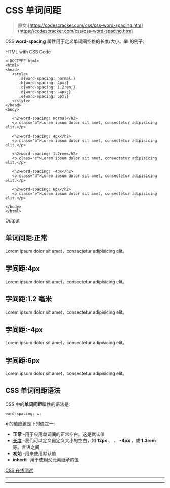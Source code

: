 # CSS 单词间距

> 原文:[https://codescracker.com/css/css-word-spacing.htm](https://codescracker.com/css/css-word-spacing.htm)

CSS **word-spacing** 属性用于定义单词间空格的长度/大小。举 的例子:

HTML with CSS Code

```
<!DOCTYPE html>
<html>
<head>
   <style>
      .a{word-spacing: normal;}
      .b{word-spacing: 4px;}
      .c{word-spacing: 1.2rem;}
      .d{word-spacing: -4px;}
      .e{word-spacing: 6px;}
   </style>
</head>
<body>

   <h2>word-spacing: normal</h2>
   <p class="a">Lorem ipsum dolor sit amet, consectetur adipisicing elit.</p>

   <h2>word-spacing: 4px</h2>
   <p class="b">Lorem ipsum dolor sit amet, consectetur adipisicing elit.</p>

   <h2>word-spacing: 1.2rem</h2>
   <p class="c">Lorem ipsum dolor sit amet, consectetur adipisicing elit.</p>

   <h2>word-spacing: -4px</h2>
   <p class="d">Lorem ipsum dolor sit amet, consectetur adipisicing elit.</p>

   <h2>word-spacing: 6px</h2>
   <p class="e">Lorem ipsum dolor sit amet, consectetur adipisicing elit.</p>

</body>
</html>
```

Output

## 单词间距:正常

Lorem ipsum dolor sit amet，consectetur adipisicing elit。

## 字间距:4px

Lorem ipsum dolor sit amet，consectetur adipisicing elit。

## 字间距:1.2 毫米

Lorem ipsum dolor sit amet，consectetur adipisicing elit。

## 字间距:-4px

Lorem ipsum dolor sit amet，consectetur adipisicing elit。

## 字间距:6px

Lorem ipsum dolor sit amet，consectetur adipisicing elit。

## CSS 单词间距语法

CSS 中的**单词间距**属性的语法是:

```
word-spacing: x;
```

**x** 的值应该是下列值之一:

*   **正常** -用于应用单词间的正常空白。这是默认值
*   [长度](/css/css-length-units.htm) -我们可以定义自定义大小的空白，如 **12px** 、 、 **-4px** ，或 **1.3rem** 等。言语之间
*   **初始** -用来使用默认值
*   **inherit** -用于使用父元素继承的值

[CSS 在线测试](/exam/showtest.php?subid=5)

* * *

* * *